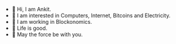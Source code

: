 
<!--
**ankit61d/ankit61d** is a ✨ _special_ ✨ repository because its `README.md` (this file) appears on your GitHub profile.

Here are some ideas to get you started:

- 🔭 I’m currently working on ...
- 🌱 I’m currently learning ...
- 👯 I’m looking to collaborate on ...
- 🤔 I’m looking for help with ...
- 💬 Ask me about ...
- 📫 How to reach me: ...
- 😄 Pronouns: ...
- ⚡ Fun fact: ...
-->
- 👋 Hi, I am Ankit.
- 👀 I am interested in Computers, Internet, Bitcoins and Electricity.
- 🌱 I am working in Blockonomics.
- 💞️ Life is good.
- 🧬 May the force be with you.
